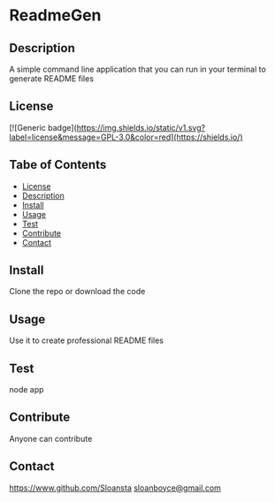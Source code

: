 
# ReadmeGen

## Description
A simple command line application that you can run in your terminal to generate README files

## License
[![Generic badge](https://img.shields.io/static/v1.svg?label=license&message=GPL-3.0&color=red](https://shields.io/)

## Tabe of Contents
- [License](#license)
- [Description](#description)
- [Install](#install)
- [Usage](#usage)
- [Test](#test)
- [Contribute](#contribute)
- [Contact](#contact)

## Install 
Clone the repo or download the code

## Usage
Use it to create professional README files

## Test
node app

## Contribute
Anyone can contribute

## Contact
https://www.github.com/Sloansta
sloanboyce@gmail.com       
         